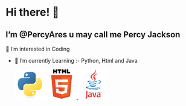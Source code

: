 <h1>Hi there! <span class="wave">👋</span></h1>

I’m @PercyAres u may call me Percy Jackson
- 

👀 I’m interested in Coding
- 🌱 I’m currently Learning :- Python, Html and Java 

  <img src="https://raw.githubusercontent.com/devicons/devicon/master/icons/python/python-original.svg" alt="python" width="80" height="80"/> </a> <a href="https://redis.io" target="_blank">  <img src="https://raw.githubusercontent.com/devicons/devicon/master/icons/html5/html5-original-wordmark.svg" alt="python" width="80" height="80"/> </a> <a href="https://html.com/" target="_blank">  <img src="https://raw.githubusercontent.com/devicons/devicon/master/icons/java/java-original-wordmark.svg" alt="python" width="80" height="80"/> </a> <a href="https://html.com/" target="_blank">


<!---
PercyAres/PercyAres is a ✨ special ✨ repository because its `README.md` (this file) appears on your GitHub profile.
You can click the Preview link to take a look at your changes.
--->
